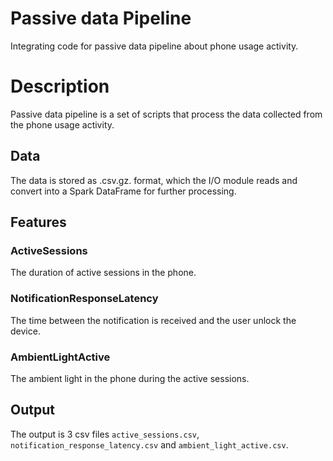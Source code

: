 # Passive data Pipeline

Integrating code for passive data pipeline about phone usage activity.

# Description

Passive data pipeline is a set of scripts that process the data collected from the phone usage activity.

## Data
The data is stored as .csv.gz. format, which the I/O module reads and convert into a Spark DataFrame for further processing.

## Features
### ActiveSessions

The duration of active sessions in the phone.
### NotificationResponseLatency

The time between the notification is received and the user unlock the device.

### AmbientLightActive

The ambient light in the phone during the active sessions.
## Output

The output is 3 csv files `active_sessions.csv`, `notification_response_latency.csv` and `ambient_light_active.csv`.